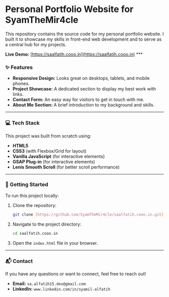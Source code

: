 # Personal Portfolio Website for SyamTheMir4cle

This repository contains the source code for my personal portfolio website. I built it to showcase my skills in front-end web development and to serve as a central hub for my projects.

**Live Demo:** [https://saalfatih.cooo.in](https://saalfatih.cooo.in) ***

### ✨ Features

* **Responsive Design:** Looks great on desktops, tablets, and mobile phones.
* **Project Showcase:** A dedicated section to display my best work with links.
* **Contact Form:** An easy way for visitors to get in touch with me.
* **About Me Section:** A brief introduction to my background and skills.

***

### 💻 Tech Stack

This project was built from scratch using:

* **HTML5**
* **CSS3** (with Flexbox/Grid for layout)
* **Vanilla JavaScript** (for interactive elements)
* **GSAP Plug-in** (for interactive elements)
* **Lenis Smooth Scroll** (for better scroll performance)

***

### 🚀 Getting Started

To run this project locally:

1.  Clone the repository:
    ```bash
    git clone [https://github.com/SyamTheMir4cle/saalfatih.cooo.in.git](https://github.com/SyamTheMir4cle/saalfatih.cooo.in.git)
    ```
2.  Navigate to the project directory:
    ```bash
    cd saalfatih.cooo.in
    ```
3.  Open the `index.html` file in your browser.

***

### 📬 Contact

If you have any questions or want to connect, feel free to reach out!

* **Email:** `sa.alfatih15.dev@gmail.com`
* **LinkedIn:** `www.linkedin.com/in/syamil-alfatih`

